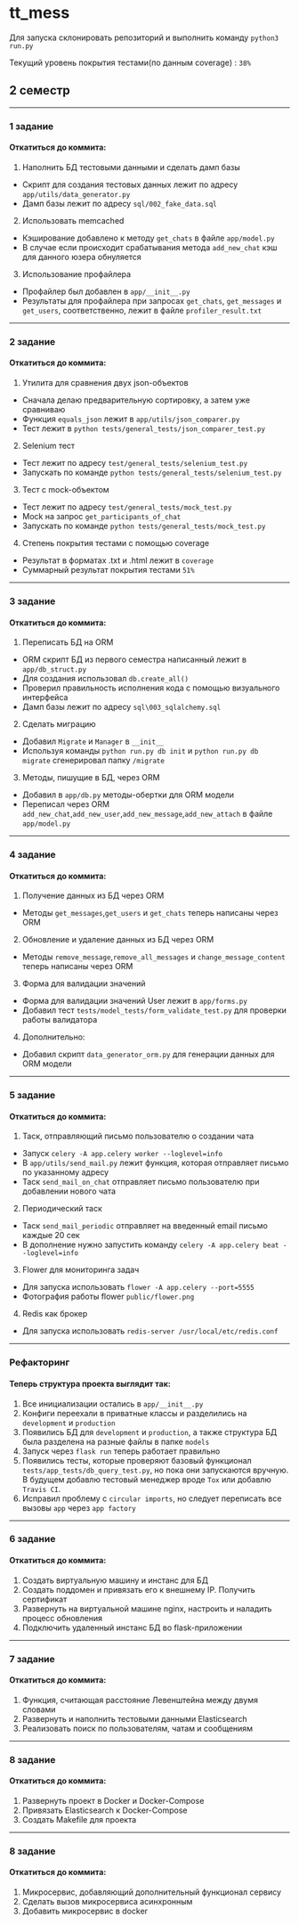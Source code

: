 # tt_mess
Для запуска склонировать репозиторий и выполнить команду `python3 run.py`


Текущий уровень покрытия тестами(по данным coverage) : `38%`
## 2 семестр

---
### 1 задание 
#### Откатиться до коммита: 

1. Наполнить БД тестовыми данными и сделать дамп базы
* Скрипт для создания тестовых данных лежит по адресу `app/utils/data_generator.py`
* Дамп базы лежит по адресу `sql/002_fake_data.sql`

2. Использовать memcached
* Кэширование добавлено к методу `get_chats` в файле `app/model.py`
* В случае если происходит срабатывания метода `add_new_chat` кэш для данного юзера обнуляется

3. Использование профайлера
* Профайлер был добавлен в `app/__init__.py`
* Результаты для профайлера при запросах `get_chats`, `get_messages` и `get_users`, соответственно, лежит в файле `profiler_result.txt`

---
### 2 задание
#### Откатиться до коммита: 

1. Утилита для сравнения двух json-объектов
* Сначала делаю предварительную сортировку, а затем уже сравниваю
* Функция `equals_json` лежит в `app/utils/json_comparer.py`
* Тест лежит в `python tests/general_tests/json_comparer_test.py`
2. Selenium тест
* Тест лежит по адресу `test/general_tests/selenium_test.py`
* Запускать по команде `python tests/general_tests/selenium_test.py`
3. Тест с mock-объектом
* Тест лежит по адресу `test/general_tests/mock_test.py`
* Mock на запрос `get_participants_of_chat`
* Запускать по команде `python tests/general_tests/mock_test.py`
4. Степень покрытия тестами с помощью coverage
* Результат в форматах .txt и .html лежит в `coverage`
* Суммарный результат покрытия тестами `51%`

---
### 3 задание 
#### Откатиться до коммита: 

1. Переписать БД на ORM
* ORM cкрипт БД из первого семестра написанный лежит в `app/db_struct.py`
* Для создания использовал `db.create_all()`
* Проверил правильность исполнения кода с помощью визуального интерфейса 
* Дамп базы лежит по адресу `sql\003_sqlalchemy.sql`
2. Сделать миграцию
* Добавил `Migrate` и `Manager` в `__init__`
* Используя команды `python run.py db init` и `python run.py db migrate` сгенерировал папку `/migrate`
3. Методы, пишущие в БД, через ORM
* Добавил в `app/db.py` методы-обертки для ORM модели
* Переписал через ORM `add_new_chat`,`add_new_user`,`add_new_message`,`add_new_attach` в файле `app/model.py`

---
### 4 задание 
#### Откатиться до коммита: 

1. Получение данных из БД через ORM
* Методы `get_messages`,`get_users` и `get_chats` теперь написаны через ORM
2. Обновление и удаление данных из БД через ORM
* Методы `remove_message`,`remove_all_messages` и `change_message_content` теперь написаны через ORM
3. Форма для валидации значений
* Форма для валидации значений User лежит в `app/forms.py`
* Добавил тест `tests/model_tests/form_validate_test.py` для проверки работы валидатора
4. Дополнительно:
* Добавил скрипт `data_generator_orm.py` для генерации данных для ORM модели

---
### 5 задание
#### Откатиться до коммита: 

1. Таск, отправляющий письмо пользователю о создании чата
* Запуск `celery -A app.celery worker --loglevel=info`
* В `app/utils/send_mail.py` лежит функция, которая отправляет письмо по указанному адресу
* Таск `send_mail_on_chat` отправляет письмо пользователю при добавлении нового чата
2. Периодический таск
* Таск `send_mail_periodic` отправляет на введенный email письмо каждые 20 сек
* В дополнение нужно запустить команду `celery -A app.celery beat --loglevel=info`
3. Flower для мониторинга задач
* Для запуска использовать `flower -A app.celery --port=5555`
* Фотография работы flower `public/flower.png`
4. Redis как брокер
* Для запуска использовать `redis-server /usr/local/etc/redis.conf`
---
### Рефакторинг
#### Теперь структура проекта выглядит так:

1. Все инициализации остались в `app/__init__.py`
2. Конфиги переехали в приватные классы и разделились на `development` и `production` 
3. Появились БД для `development` и `production`, а также структура БД была разделена на разные файлы в папке `models`
4. Запуск через `flask run` теперь работает правильно
5. Появились тесты, которые проверяют базовый функционал `tests/app_tests/db_query_test.py`, но пока они запускаются вручную. В будущем добавлю тестовый менеджер вроде `Tox` или добавлю `Travis CI`.
6. Исправил проблему с `circular imports`, но следует переписать все вызовы `app` через `app factory`  

---
### 6 задание
#### Откатиться до коммита: 

1. Создать виртуальную машину и инстанс для БД
2. Создать поддомен и привязать его к внешнему IP. Получить сертификат
3. Развернуть на виртуальной машине nginx, настроить и наладить процесс обновления
4. Подключить удаленный инстанс БД во flask-приложении 

---
### 7 задание
#### Откатиться до коммита: 

1. Функция, считающая расстояние Левенштейна между двумя словами
2. Развернуть и наполнить тестовыми данными Elasticsearch
3. Реализовать поиск по пользователям, чатам и сообщениям

---
### 8 задание
#### Откатиться до коммита: 

1. Развернуть проект в Docker и Docker-Compose
2. Привязать Elasticsearch к Docker-Compose
3. Создать Makefile для проекта 

---
### 8 задание
#### Откатиться до коммита: 

1. Микросервис, добавляющий дополнительный функционал сервису
2. Сделать вызов микросервиса асинхронным
3. Добавить микросервис в docker

